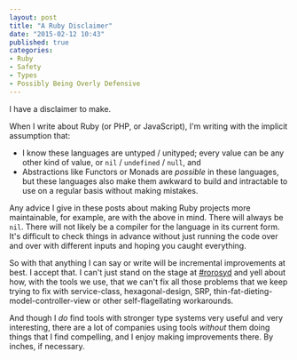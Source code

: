 ```yaml
---
layout: post
title: "A Ruby Disclaimer"
date: "2015-02-12 10:43"
published: true
categories:
- Ruby
- Safety
- Types
- Possibly Being Overly Defensive
---
```


I have a disclaimer to make.

When I write about Ruby (or PHP, or JavaScript), I'm writing with the implicit assumption that:

* I know these languages are untyped / unityped; every value can be any other kind of value, or `nil` / `undefined` / `null`, and
* Abstractions like Functors or Monads are *possible* in these languages, but these languages also make them awkward to build and intractable to use on a regular basis without making mistakes.

Any advice I give in these posts about making Ruby projects more maintainable, for example, are with the above in mind. There will always be `nil`. There will not likely be a compiler for the language in its current form. It's difficult to check things in advance without just running the code over and over with different inputs and hoping you caught everything.

So with that anything I can say or write will be incremental improvements at best. I accept that. I can't just stand on the stage at [#rorosyd](http://www.meetup.com/Ruby-On-Rails-Oceania-Sydney/) and yell about how, with the tools we use, that we can't fix all those problems that we keep trying to fix with service-class, hexagonal-design, SRP, thin-fat-dieting-model-controller-view or other self-flagellating workarounds.

And though I *do* find tools with stronger type systems very useful and very interesting, there are a lot of companies using tools *without* them doing things that I find compelling, and I enjoy making improvements there. By inches, if necessary.
